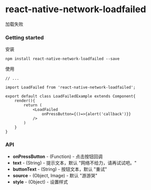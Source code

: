 # react-native-network-loadfailed

加载失败

### Getting started

安装

	npm install react-native-network-loadfailed --save

使用

	// ...
	
	import LoadFailed from 'react-native-network-loadfailed';
	
	export default class LoadFailedExample extends Component{
		render(){
			return (
				<LoadFailed
					onPressButton={()=>{alert('callback')}}
				/>
			)
		}
	}


### API
- **onPressButton** - (Function) - 点击按钮回调
- **text** - (String) - 提示文本，默认 "网络不给力，请再试试吧。"
- **buttonText** - (String) - 按钮文本，默认 "重试"
- **source** - (Object, Image) - 默认 "游游哭"
- **style** - (Object) - 设置样式
